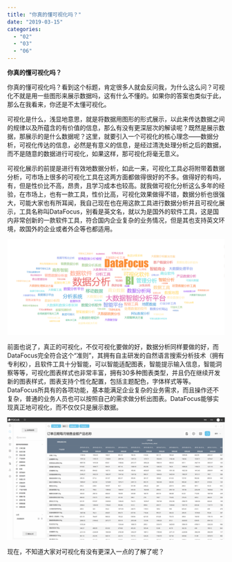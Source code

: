 ```yaml
---
title: "你真的懂可视化吗？"
date: "2019-03-15"
categories: 
  - "02"
  - "03"
  - "06"
---
```


**你真的懂可视化吗？**

你真的懂可视化吗？看到这个标题，肯定很多人就会反问我，为什么这么问？可视化不就是用一些图形来展示数据吗，这有什么不懂的。如果你的答案也类似于此，那么在我看来，你还是不太懂可视化。

可视化是什么，浅显地意思，就是将数据用图形的形式展示，以此来传达数据之间的规律以及所蕴含的有价值的信息，那么有没有更深层次的解读呢？既然是展示数据，那展示的是什么数据呢？这里，就要引入一个可视化的核心理念——数据分析，可视化传达的信息，必然是有意义的信息，是经过清洗处理分析之后的数据，而不是随意的数据进行可视化，如果这样，那可视化将毫无意义。

可视化展示的前提是进行有效地数据分析，如此一来，可视化工具必将附带着数据分析，可市场上很多的可视化工具在这两方面都做得很好的不多。做得好的有吗，有，但是性价比不高，昂贵，且学习成本也较高。就我做可视化分析这么多年的经验，在市场上，也有一款工具，性价比高，可视化效果做得不错，数据分析也很强大，可能大家也有所耳闻，我自己现在也在用这款工具进行数据分析并且可视化展示，工具名称叫DataFocus，别看是英文名，就以为是国外的软件工具，这是国内非常创新的一款软件工具，符合国内企业复杂的业务情况，但是其也支持英文环境，故国外的企业或者外企等也都适用。

![](images/微信截图_20190124175358.png)

前面也说了，真正的可视化，不仅可视化要做的好，数据分析同样要做的好，而DataFocus完全符合这个“准则”，其拥有自主研发的自然语言搜索分析技术（拥有专利权），且软件工具十分智能，可以智能适配图表，智能提示输入信息，智能洞察等等，可视化图表样式也非常丰富，拥有30多种图表类型，并且仍在继续开发新的图表样式，图表支持个性化配置，包括主题配色，字体样式等等。DataFocus所具有的各项功能，基本能满足企业复杂的业务需求，而且操作还不复杂，普通的业务人员也可以按照自己的需求做分析出图表。DataFocus能够实现真正地可视化，而不仅仅只是展示数据。

![](images/word-image-116.png)

现在，不知道大家对可视化有没有更深入一点的了解了呢？
